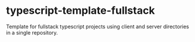 # typescript-template-fullstack
Template for fullstack typescript projects using client and server directories in a single repository.
